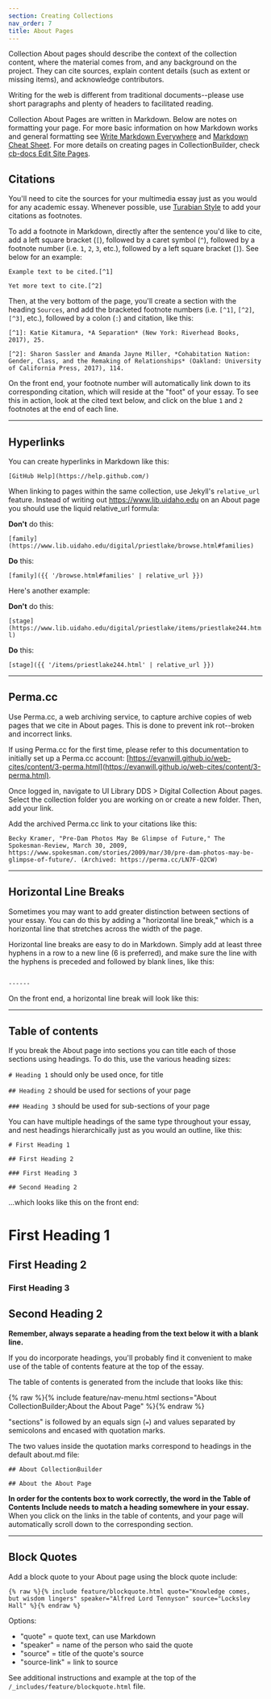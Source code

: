 ```yaml
---
section: Creating Collections
nav_order: 7
title: About Pages
---
```


Collection About pages should describe the context of the collection content, where the material comes from, and any background on the project.
They can cite sources, explain content details (such as extent or missing items), and acknowledge contributors.

Writing for the web is different from traditional documents--please use short paragraphs and plenty of headers to facilitated reading.

Collection About Pages are written in Markdown.
Below are notes on formatting your page.
For more basic information on how Markdown works and general formatting see [Write Markdown Everywhere](https://evanwill.github.io/markdown-everywhere/) and [Markdown Cheat Sheet](https://www.markdownguide.org/cheat-sheet/).
For more details on creating pages in CollectionBuilder, check [cb-docs Edit Site Pages](https://collectionbuilder.github.io/cb-docs/docs/pages/).

## Citations

You'll need to cite the sources for your multimedia essay just as you would for any academic essay.
Whenever possible, use [Turabian Style](https://www.chicagomanualofstyle.org/turabian/turabian-notes-and-bibliography-citation-quick-guide.html) to add your citations as footnotes.

To add a footnote in Markdown, directly after the sentence you'd like to cite, add a left square bracket (`[`), followed by a caret symbol (`^`), followed by a footnote number (i.e. `1`, `2`, `3`, etc.), followed by a left square bracket (`]`). See below for an example:

`Example text to be cited.[^1]`

`Yet more text to cite.[^2]`

Then, at the very bottom of the page, you'll create a section with the heading `Sources`, and add the bracketed footnote numbers (i.e. `[^1]`, `[^2]`, `[^3]`, etc.), followed by a colon (`:`) and citation, like this:

`[^1]: Katie Kitamura, *A Separation* (New York: Riverhead Books, 2017), 25.`

`[^2]: Sharon Sassler and Amanda Jayne Miller, *Cohabitation Nation: Gender, Class, and the Remaking of Relationships* (Oakland: University of California Press, 2017), 114.`

On the front end, your footnote number will automatically link down to its corresponding citation, which will reside at the "foot" of your essay.
To see this in action, look at the cited text below, and click on the blue `1` and `2` footnotes at the end of each line.

------

## Hyperlinks

You can create hyperlinks in Markdown like this:

`[GitHub Help](https://help.github.com/)`

When linking to pages within the same collection, use Jekyll's `relative_url` feature. 
Instead of writing out https://www.lib.uidaho.edu on an About page you should use the liquid relative_url formula:

**Don't** do this:

`[family](https://www.lib.uidaho.edu/digital/priestlake/browse.html#families)`

**Do** this:

`[family]({{ '/browse.html#families' | relative_url }})`

Here's another example:

**Don't** do this:

`[stage](https://www.lib.uidaho.edu/digital/priestlake/items/priestlake244.html)`

**Do** this:

`[stage]({{ '/items/priestlake244.html' | relative_url }})`

------

## Perma.cc

Use Perma.cc, a web archiving service, to capture archive copies of web pages that we cite in About pages. This is done to prevent ink rot--broken and incorrect links.

If using Perma.cc for the first time, please refer to this documentation to initially set up a Perma.cc account: [https://evanwill.github.io/web-cites/content/3-perma.html](https://evanwill.github.io/web-cites/content/3-perma.html).

Once logged in, navigate to UI Library DDS > Digital Collection About pages. Select the collection folder you are working on or create a new folder. Then, add your link.

Add the archived Perma.cc link to your citations like this: 

`Becky Kramer, "Pre-Dam Photos May Be Glimpse of Future," The Spokesman-Review, March 30, 2009, https://www.spokesman.com/stories/2009/mar/30/pre-dam-photos-may-be-glimpse-of-future/. (Archived: https://perma.cc/LN7F-Q2CW)`

------

## Horizontal Line Breaks

Sometimes you may want to add greater distinction between sections of your essay.
You can do this by adding a "horizontal line break," which is a horizontal line that stretches across the width of the page.

Horizontal line breaks are easy to do in Markdown.
Simply add at least three hyphens in a row to a new line (6 is preferred), and make sure the line with the hyphens is preceded and followed by blank lines, like this:

```

------

```

On the front end, a horizontal line break will look like this:

------

## Table of contents

If you break the About page into sections you can title each of those sections using headings.
To do this, use the various heading sizes:

`# Heading 1` should only be used once, for title

`## Heading 2` should be used for sections of your page

`### Heading 3` should be used for sub-sections of your page

You can have multiple headings of the same type throughout your essay, and nest headings hierarchically just as you would an outline, like this: 

```
# First Heading 1

## First Heading 2

### First Heading 3

## Second Heading 2
```

...which looks like this on the front end:

# First Heading 1

## First Heading 2

### First Heading 3

## Second Heading 2

**Remember, always separate a heading from the text below it with a blank line.** 

If you do incorporate headings, you'll probably find it convenient to make use of the table of contents feature at the top of the essay.

The table of contents is generated from the include that looks like this:

{% raw %}{% include feature/nav-menu.html sections="About CollectionBuilder;About the About Page" %}{% endraw %}

"sections" is followed by an equals sign (`=`) and values separated by semicolons and encased with quotation marks.

The two values inside the quotation marks correspond to headings in the default about.md file:

`## About CollectionBuilder`

`## About the About Page`

**In order for the contents box to work correctly, the word in the Table of Contents Include needs to match a heading somewhere in your essay.**
When you click on the links in the table of contents, and your page will automatically scroll down to the corresponding section.

---

## Block Quotes

Add a block quote to your About page using the block quote include:

`{% raw %}{% include feature/blockquote.html quote="Knowledge comes, but wisdom lingers" speaker="Alfred Lord Tennyson" source="Locksley Hall" %}{% endraw %}`

Options:
- "quote" = quote text, can use Markdown
- "speaker" = name of the person who said the quote
- "source" = title of the quote's source
- "source-link" = link to source

See additional instructions and example at the top of the `/_includes/feature/blockquote.html` file.
